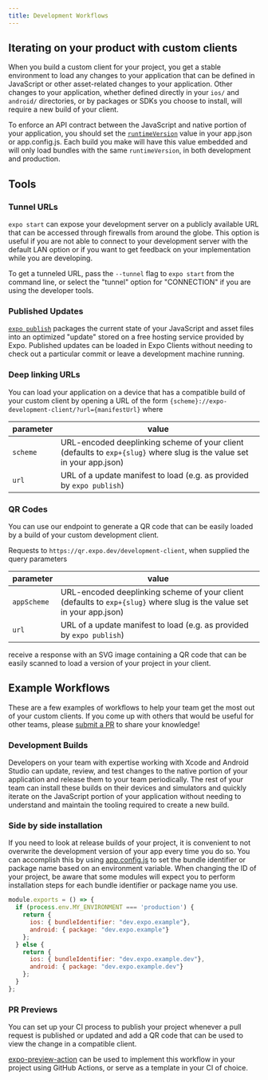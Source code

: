 ```yaml
---
title: Development Workflows
---
```



## Iterating on your product with custom clients

When you build a custom client for your project, you get a stable environment to load any changes to your application that can be defined in JavaScript or other asset-related changes to your application. Other changes to your application, whether defined directly in your `ios/` and `android/` directories, or by packages or SDKs you choose to install, will require a new build of your client.

To enforce an API contract between the JavaScript and native portion of your application, you should set the [`runtimeVersion`](../distribution/runtime-versions.md) value in your app.json or app.config.js. Each build you make will have this value embedded and will only load bundles with the same `runtimeVersion`, in both development and production.

## Tools

### Tunnel URLs

`expo start` can expose your development server on a publicly available URL that can be accessed through firewalls from around the globe.  This option is useful if you are not able to connect to your development server with the default LAN option or if you want to get feedback on your implementation while you are developing.

To get a tunneled URL, pass the `--tunnel` flag to `expo start` from the command line, or select the "tunnel" option for "CONNECTION" if you are using the developer tools.

### Published Updates

[`expo publish`](../workflow/publishing.md) packages the current state of your JavaScript and asset files into an optimized "update" stored on a free hosting service provided by Expo.  Published updates can be loaded in Expo Clients without needing to check out a particular commit or leave a development machine running.

### Deep linking URLs

You can load your application on a device that has a compatible build of your custom client by opening a URL of the form `{scheme}://expo-development-client/?url={manifestUrl}` where

| parameter | value |
| --------------- | ----------------------- |
| `scheme`         | URL-encoded deeplinking scheme of your client (defaults to `exp+{slug}` where slug is the value set in your app.json)       |
| `url`         | URL of a update manifest to load  (e.g. as provided by `expo publish`)     |


### QR Codes

You can use our endpoint to generate a QR code that can be easily loaded by a build of your custom development client.

Requests to `https://qr.expo.dev/development-client`, when supplied the query parameters

| parameter | value |
| --------------- | ----------------------- |
| `appScheme`         | URL-encoded deeplinking scheme of your client (defaults to `exp+{slug}` where slug is the value set in your app.json)       |
| `url`         | URL of a update manifest to load  (e.g. as provided by `expo publish`)     |

receive a response with an SVG image containing a QR code that can be easily scanned to load a version of your project in your client.


## Example Workflows

These are a few examples of workflows to help your team get the most out of your custom clients.  If you come up with others that would be useful for other teams, please [submit a PR](https://github.com/expo/expo/blob/master/CONTRIBUTING.md#-updating-documentation) to share your knowledge!

### Development Builds

Developers on your team with expertise working with Xcode and Android Studio can update, review, and test changes to the native portion of your application and release them to your team periodically. The rest of your team can install these builds on their devices and simulators and quickly iterate on the JavaScript portion of your application without needing to understand and maintain the tooling required to create a new build.

### Side by side installation

If you need to look at release builds of your project, it is convenient to not overwrite the development version of your app every time you do so.  You can accomplish this by using [app.config.js](../workflow/configuration.md) to set the bundle identifier or package name based on an environment variable.  When changing the ID of your project, be aware that some modules will expect you to perform installation steps for each bundle identifier or package name you use.

```js
module.exports = () => {
  if (process.env.MY_ENVIRONMENT === 'production') {
    return {
      ios: { bundleIdentifier: "dev.expo.example"},
      android: { package: "dev.expo.example"}
    };
  } else {
    return {
      ios: { bundleIdentifier: "dev.expo.example.dev"},
      android: { package: "dev.expo.example.dev"}
    };
  }
};
```

### PR Previews

You can set up your CI process to publish your project whenever a pull request is published or updated and add a QR code that can be used to view the change in a compatible client.

[expo-preview-action](https://github.com/expo/expo-preview-action) can be used to implement this workflow in your project using GitHub Actions, or serve as a template in your CI of choice.
